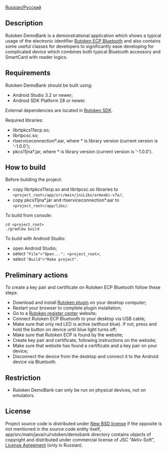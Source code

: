 [Russian/Русский](README_RUS.mdown)

## Description

Rutoken DemoBank is a demonstrational application which shows a typical usage of the electronic identifier [Rutoken ECP Bluetooth](https://www.rutoken.ru/products/all/rutoken-ecp-bluetooth/) and also contains some useful classes for developers to significantly ease developing for complicated device which combines both typical Bluetooth accessory and SmartCard with reader logics.

## Requirements

Rutoken DemoBank should be built using:
* Android Studio 3.2 or newer;
* Android SDK Platform 28 or newer.

External dependencies are located in [Rutoken SDK](https://www.rutoken.ru/developers/sdk/).

Required libraries:
* librtpkcs11ecp.so;
* librtpcsc.so;
* rtserviceconnection\*.aar, where \* is library version (current version is '-1.0.0');
* pkcs11jna\*.jar, where \* is library version (current version is '-1.0.0').

## How to build

Before building the project:
* copy librtpkcs11ecp.so and librtpcsc.so libraries to `<project_root>/app/src/main/jniLibs/armeabi-v7a/`;
* copy pkcs11jna\*.jar and rtserviceconnection\*.aar to `<project_root>/app/libs/`.

To build from console:

    cd <project_root>
    ./gradlew build

To build with Android Studio:
* open Android Studio;
* select `"File">"Open...": <project_root>`;
* select `"Build">"Make project"`.

## Preliminary actions

To create a key pair and certificate on Rutoken ECP Bluetooth follow these steps:
* Download and install [Rutoken plugin](https://www.rutoken.ru/products/all/rutoken-plugin/) on your desktop computer;
* Restart your browser to complete plugin installation;
* Go to a [Rutoken register center](https://ra.rutoken.ru) website;
* Connect Rutoken ECP Bluetooth to your desktop via USB cable;
* Make sure that only red LED is active (without blue). If not, press and hold the button on device until blue light turns off;
* Make sure that Rutoken ECP is found by the website;
* Create key pair and certificate, following instructions on the website;
* Make sure that website has found a certificate and a key pair on your device;
* Disconnect the device from the desktop and connect it to the Android device via Bluetooth.

## Restriction

* Rutoken DemoBank can only be run on physical devices, not on emulators.

## License

Project source code is distributed under [New BSD license](LICENSE) if the opposite is not mentioned in the source code entity itself,
app/src/main/java/ru/rutoken/demobank directory contains objects of copyright and distributed under commercial license of JSC “Aktiv-Soft”, [License Agreement](https://download.rutoken.ru/License_Agreement.pdf) (only in Russian).
